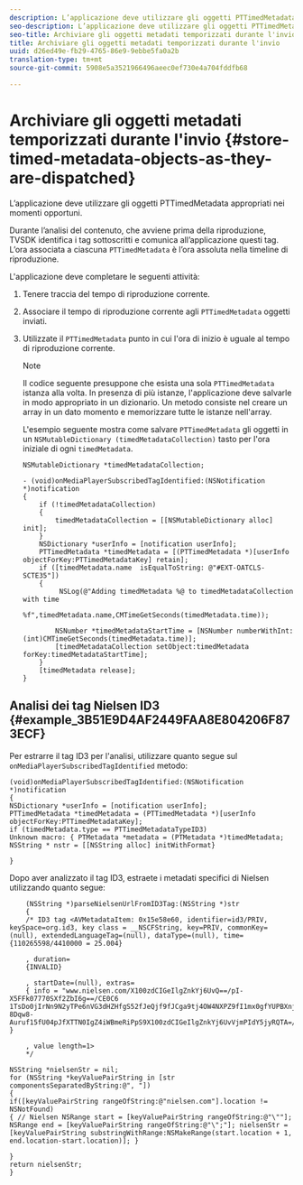 ```yaml
---
description: L’applicazione deve utilizzare gli oggetti PTTimedMetadata appropriati nei momenti opportuni.
seo-description: L’applicazione deve utilizzare gli oggetti PTTimedMetadata appropriati nei momenti opportuni.
seo-title: Archiviare gli oggetti metadati temporizzati durante l'invio
title: Archiviare gli oggetti metadati temporizzati durante l'invio
uuid: d26ed49e-fb29-4765-86e9-9ebbe5fa0a2b
translation-type: tm+mt
source-git-commit: 5908e5a3521966496aeec0ef730e4a704fddfb68

---
```



# Archiviare gli oggetti metadati temporizzati durante l&#39;invio {#store-timed-metadata-objects-as-they-are-dispatched}

L’applicazione deve utilizzare gli oggetti PTTimedMetadata appropriati nei momenti opportuni.

Durante l’analisi del contenuto, che avviene prima della riproduzione, TVSDK identifica i tag sottoscritti e comunica all’applicazione questi tag. L’ora associata a ciascuna `PTTimedMetadata` è l’ora assoluta nella timeline di riproduzione.

L&#39;applicazione deve completare le seguenti attività:

1. Tenere traccia del tempo di riproduzione corrente.
1. Associare il tempo di riproduzione corrente agli `PTTimedMetadata` oggetti inviati.

1. Utilizzate il `PTTimedMetadata` punto in cui l&#39;ora di inizio è uguale al tempo di riproduzione corrente.

   >[!NOTE]
   >
   >Il codice seguente presuppone che esista una sola `PTTimedMetadata` istanza alla volta. In presenza di più istanze, l&#39;applicazione deve salvarle in modo appropriato in un dizionario. Un metodo consiste nel creare un array in un dato momento e memorizzare tutte le istanze nell&#39;array.

   L&#39;esempio seguente mostra come salvare `PTTimedMetadata` gli oggetti in un `NSMutableDictionary (timedMetadataCollection)` tasto per l&#39;ora iniziale di ogni `timedMetadata`.

   ```
   NSMutableDictionary *timedMetadataCollection; 
   
   - (void)onMediaPlayerSubscribedTagIdentified:(NSNotification *)notification 
   { 
       if (!timedMetadataCollection) 
       { 
           timedMetadataCollection = [[NSMutableDictionary alloc] init]; 
       } 
       NSDictionary *userInfo = [notification userInfo]; 
       PTTimedMetadata *timedMetadata = [(PTTimedMetadata *)[userInfo objectForKey:PTTimedMetadataKey] retain]; 
       if ([timedMetadata.name  isEqualToString: @"#EXT-OATCLS-SCTE35"]) 
       { 
            NSLog(@"Adding timedMetadata %@ to timedMetadataCollection with time                      
                    %f",timedMetadata.name,CMTimeGetSeconds(timedMetadata.time)); 
   
           NSNumber *timedMetadataStartTime = [NSNumber numberWithInt:(int)CMTimeGetSeconds(timedMetadata.time)]; 
           [timedMetadataCollection setObject:timedMetadata forKey:timedMetadataStartTime]; 
       } 
       [timedMetadata release]; 
   }
   ```

## Analisi dei tag Nielsen ID3 {#example_3B51E9D4AF2449FAA8E804206F873ECF}

Per estrarre il tag ID3 per l&#39;analisi, utilizzare quanto segue sul `onMediaPlayerSubscribedTagIdentified` metodo:

```
(void)onMediaPlayerSubscribedTagIdentified:(NSNotification *)notification 
{ 
NSDictionary *userInfo = [notification userInfo]; 
PTTimedMetadata *timedMetadata = (PTTimedMetadata *)[userInfo objectForKey:PTTimedMetadataKey]; 
if (timedMetadata.type == PTTimedMetadataTypeID3) 
Unknown macro: { PTMetadata *metadata = (PTMetadata *)timedMetadata; NSString * nstr = [[NSString alloc] initWithFormat} 
 
}
```

Dopo aver analizzato il tag ID3, estraete i metadati specifici di Nielsen utilizzando quanto segue:

```
    (NSString *)parseNielsenUrlFromID3Tag:(NSString *)str 
    { 
    /* ID3 tag <AVMetadataItem: 0x15e58e60, identifier=id3/PRIV, keySpace=org.id3, key class = __NSCFString, key=PRIV, commonKey=(null), extendedLanguageTag=(null), dataType=(null), time= {110265598/4410000 = 25.004} 
 
    , duration= 
    {INVALID} 
 
    , startDate=(null), extras= 
    { info = "www.nielsen.com/X100zdCIGeIlgZnkYj6UvQ==/pI-X5FFk07770SXf2ZbI6g==/CE0C6​1TsDo0jIrNn9N2yTPe6nVG3dHZHfgS52fJeQjf9fJCga9tj4OW4NXPZ9fI1mx0gfYUPBXnjqolHemZPtn_FCoNg​8Dqw8-Auruf15fU04pJfXTTN0IgZ4iWBmeRiPpS9X100zdCIGeIlgZnkYj6UvVjmPIdY5jyRQTA=/00000/21778/00"; } 
 
    , value length=1> 
    */ 
 
NSString *nielsenStr = nil; 
for (NSString *keyValuePairString in [str componentsSeparatedByString:@", "]) 
{ 
if([keyValuePairString rangeOfString:@"nielsen.com"].location != NSNotFound) 
{ // Nielsen NSRange start = [keyValuePairString rangeOfString:@"\""]; NSRange end = [keyValuePairString rangeOfString:@"\";"]; nielsenStr = [keyValuePairString substringWithRange:NSMakeRange(start.location + 1, end.location-start.location)]; } 
 
} 
return nielsenStr; 
}
```

